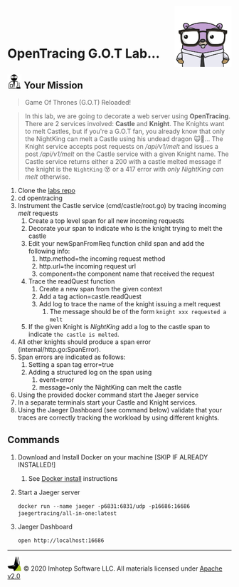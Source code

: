 <img src="../assets/gophernand.png" align="right" width="128" height="auto"/>

<br/>
<br/>
<br/>

# OpenTracing G.O.T Lab...

## <img src="../assets/lab.png" width="auto" height="32"/> Your Mission

> Game Of Thrones (G.O.T) Reloaded!

> In this lab, we are going to decorate a web server using **OpenTracing**.
> There are 2 services involved: **Castle** and **Knight**. The
> Knights want to melt Castles, but if you're a G.O.T fan, you already
> know that only the NightKing can melt a Castle using his undead dragon 🙀🐉...
> The Knight service accepts post requests on */api/v1/melt* and issues a
> post */api/v1/melt* on the Castle service with a given Knight name.
> The Castle service returns either a 200 with a castle melted message if the
> knight is the `NightKing` 😵 or a 417 error with *only NightKing can melt* otherwise.

1. Clone the [labs repo](https://github.com/gopherland/labs_int)
2. cd opentracing
3. Instrument the Castle service (cmd/castle/root.go) by tracing incoming *melt* requests
   1. Create a top level span for all new incoming requests
   2. Decorate your span to indicate who is the knight trying to melt the castle
   3. Edit your newSpanFromReq function child span and add the following info:
      1. http.method=the incoming request method
      2. http.url=the incoming request url
      3. component=the component name that received the request
   4. Trace the readQuest function
      1. Create a new span from the given context
      2. Add a tag action=castle.readQuest
      3. Add log to trace the name of the knight issuing a melt request
         1. The message should be of the form `knight xxx requested a melt`
   5. If the given Knight is *NightKing* add a log to the castle span to indicate `the castle is melted`.
4. All other knights should produce a span error (internal/http.go:SpanError).
5. Span errors are indicated as follows:
   1. Setting a span tag error=true
   2. Adding a structured log on the span using
      1. event=error
      2. message=only the NightKing can melt the castle
6. Using the provided docker command start the Jaeger service
7. In a separate terminals start your Castle and Knight services.
8. Using the Jaeger Dashboard (see command below) validate that your traces are correctly tracking the workload by using different knights.

## Commands

1. Download and Install Docker on your machine [SKIP IF ALREADY INSTALLED!]
   1. See [Docker install](https://www.docker.com/products/docker-desktop) instructions
2. Start a Jaeger server

   ```shell
   docker run --name jaeger -p6831:6831/udp -p16686:16686 jaegertracing/all-in-one:latest
   ```

3. Jaeger Dashboard

   ```shell
   open http://localhost:16686
   ```

---
<img src="../assets/imhotep_logo.png" width="32" height="auto"/> © 2020 Imhotep Software LLC.
All materials licensed under [Apache v2.0](http://www.apache.org/licenses/LICENSE-2.0)
